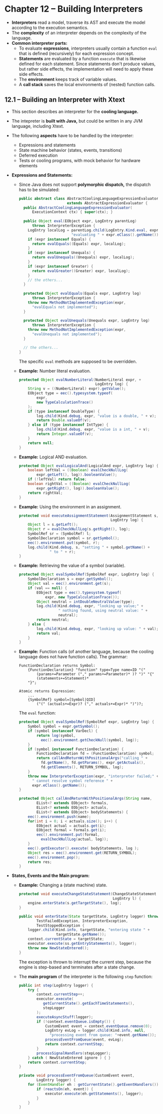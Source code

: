 # Chapter 12 – Building Interpreters 

- **Interpreters** read a model, traverse its AST and execute the model according to the execution semantics.
- The **complexity** of an interpreter depends on the complexity of the language.
- **Common interpreter parts:**
  - To evaluate **expressions**, interpreters usually contain a function `eval` that is defined (recursively) for each expression concept.
  - **Statements** are evaluated by a function `execute` that is likewise defined for each statement. Since statements don't produce values, but rather side effects, the implementation will need to apply these side effects.
  - The **environment** keeps track of variable values. 
  - A **call stack** saves the local environments of (nested) function calls.



## 12.1 – Building an Interpreter with Xtext

- This section describes an interpreter for the **cooling language.**

- The intepreter is **built with Java,** but could be written in any JVM language, including Xtext.

- The following **aspects** have to be handled by the interpreter:

  - Expressions and statements
  - State machine behavior (states, events, transitions)
  - Deferred execution
  - Tests or cooling programs, with mock behavior for hardware elements

- **Expressions and Statements:**

  - Since Java does not support **polymorphic dispatch,** the dispatch has to be simulated:

    ```java
    public abstract class AbstractCoolingLanguageExpressionEvaluator      
                          extends AbstractExpressionEvaluator {
      public AbstractCoolingLanguageExpressionEvaluator(
          ExecutionContext ctx) { super(ctx); }
        
      public Object eval(EObject expr, LogEntry parentLog) 
          throws InterpreterException {
        LogEntry localLog = parentLog.child(LogEntry.Kind.eval, expr, 
                            "evaluating " + expr.eClass().getName());
        if (expr instanceof Equals) {
          return evalEquals((Equals) expr, localLog);
        }
        if (expr instanceof Unequals) {
          return evalUnequals((Unequals) expr, localLog);        
        }
        if (expr instanceof Greater) {
          return evalGreater((Greater) expr, localLog);
        }
        // the others... 
      }
      
      protected Object evalEquals(Equals expr, LogEntry log) 
          throws InterpreterException {
        throw new MethodNotImplementedException(expr, 
          "evalEquals not implemented");
      }
      
      protected Object evalUnequals(Unequals expr, LogEntry log)
          throws InterpreterException {
        throw new MethodNotImplementedException(expr, 
          "evalUnequals not implemented");
      }
    
      // the others... 
    }
    ```

    The specific `eval` methods are supposed to be overridden.

  - **Example:** Number literal evaluation.

    ```java
    protected Object evalNumberLiteral(NumberLiteral expr, +
                                       LogEntry log) { 
        String v = ((NumberLiteral) expr).getValue();
        EObject type = eec().typesystem.typeof(
            expr,
            new TypeCalculationTrace()
        ); 
        if (type instanceof DoubleType) {
            log.child(Kind.debug, expr, "value is a double, " + v);
            return Double.valueOf(v);
        } else if (type instanceof IntType) {
            log.child(Kind.debug, expr, "value is a int, " + v);
            return Integer.valueOf(v); 
        }
        return null; 
    }
    ```

  - **Example:** Logical AND evaluation.

    ```java
    protected Object evalLogicalAnd(LogicalAnd expr, LogEntry log) {
        boolean leftVal = ((Boolean) evalCheckNullLog(
            expr.getLeft(), log)).booleanValue(); 
        if (!leftVal) return false;
        boolean rightVal = ((Boolean) evalCheckNullLog(
            expr.getRight(), log)).booleanValue();
        return rightVal; 
    }
    ```

  - **Example:** Using the environment in an assignment.

    ```java
    protected void executeAssignmentStatement(AssignmentStatement s, 
                                              LogEntry log) {
        Object l = s.getLeft();
        Object r = evalCheckNullLog(s.getRight(), log);
        SymbolRef sr = (SymbolRef) l;
        SymbolDeclaration symbol = sr.getSymbol();
        eec().environment.put(symbol, r);
        log.child(Kind.debug, s, "setting " + symbol.getName() + 
                  " to " + r);
    }
    ```

  - **Example:** Retrieving the value of a symbol (variable).

    ```java
    protected Object evalSymbolRef(SymbolRef expr, LogEntry log) {
        SymbolDeclaration s = expr.getSymbol();
        Object val = eec().environment.get(s);
        if (val == null) {
            EObject type = eec().typesystem.typeof(
                expr, new TypeCalculationTrace());
            Object neutral = intDoubleNeutralValue(type);
            log.child(Kind.debug, expr, "looking up value;" + 
                      " nothing found, using neutral value: " +
                      neutral); 
            return neutral;
        } else {
            log.child(Kind.debug, expr, "looking up value: " + val);
            return val;
        } 
    }
    ```

  - **Example:** Function calls (of another language, because the cooling language does not have function calls). The grammar:

    ```
    FunctionDeclaration returns Symbol:
        {FunctionDeclaration} "function" type=Type name=ID "("
            (params+=Parameter ("," params+=Parameter)* )? ")" "{"
            (statements+=Statement)* 
        "}";
        
    Atomic returns Expression: 
        ...
        {SymbolRef} symbol=[Symbol|QID]
            ("(" (actuals+=Expr)? ("," actuals+=Expr)* ")")?;
    ```

    The `eval` function:

    ```java
    protected Object evalSymbolRef(SymbolRef expr, LogEntry log) {
        Symbol symbol = expr.getSymbol();
        if (symbol instanceof VarDecl) {
            return log(symbol,
              eec().environment.getCheckNull(symbol, log)); 
        }
        if (symbol instanceof FunctionDeclaration) {
            FunctionDeclaration fd = (FunctionDeclaration) symbol;
            return callAndReturnWithPositionalArgs("calling " +
              fd.getName(), fd.getParams(), expr.getActuals(),
              fd.getElements(), RETURN_SYMBOL, log);
        }
        throw new InterpreterException(expr, "interpreter failed;" + 
          " cannot resolve symbol reference " +
          expr.eClass().getName());
    }
    ```

    ```java
    protected Object callAndReturnWithPositionalArgs(String name,
            EList<? extends EObject> formals, 
            EList<? extends EObject> actuals, 
            EList<? extends EObject> bodyStatements) {
        eec().environment.push(name);
        for(int i = 0; i < actuals.size(); i++) {
            EObject actual = actuals.get(i);
            EObject formal = formals.get(i);
            eec().environment.put(formal, 
              evalCheckNullLog(actual, log));
        }
        eec().getExecutor().execute( bodyStatements, log ); 
        Object res = eec().environment.get(RETURN_SYMBOL);
        eec().environment.pop();
        return res;
    }
    ```

- **States, Events and the Main program:**

  - **Example:** Changing a (state machine) state.

    ```java
    protected void executeChangeStateStatement(ChangeStateStatement s,
                                               LogEntry l) {
        engine.enterState(s.getTargetState(), log); 
    }
    
    public void enterState(State targetState, LogEntry logger) throws
            TestFailedException, InterpreterException,
            TestStoppedException { 
        logger.child(Kind.info, targetState, "entering state " + 
                     targetState.getName()); 
        context.currentState = targetState;
        executor.execute(ss.getEntryStatements(), logger);
        throw new NewStateEntered(); 
    }
    ```

    The exception is thrown to interrupt the current step, because the engine is step-based and terminates after a state change.

  - The **main program** of the interpreter is the following `step` function:

    ```java
    public int step(LogEntry logger) { 
        try {
            context.currentStep++;
            executor.execute(
               getCurrentState().getEachTimeStatements(),
               stepLogger
            ); 
            executeAsyncStuff(logger);
            if (!context.eventQueue.isEmpty()) {
                CustomEvent event = context.eventQueue.remove(0); 
                LogEntry evLog = logger.child(Kind.info, null,
                  "processing event from queue: "+event.getName());
                processEventFromQueue(event, evLog);
                return context.currentStep;
            }
            processSignalHandlers(stepLogger); 
        } catch ( NewStateEntered ignore ) { } 
        return context.currentStep;
    }
    
    private void processEventFromQueue(CustomEvent event, 
            LogEntry logger) { 
        for (EventHandler eh : getCurrentState().getEventHandlers()) {
            if (reactsOn(eh, event)) {
                executor.execute(eh.getStatements(), logger);
            } 
        }
    }
    ```



